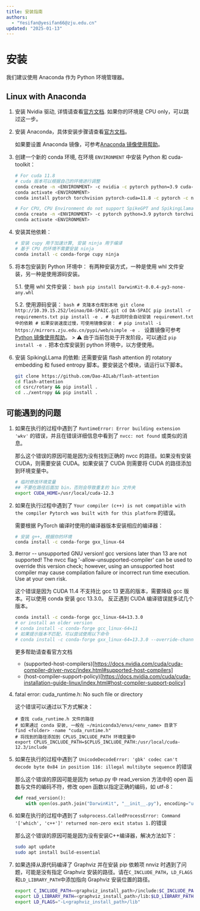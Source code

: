 ```yaml
---
title: 安装指南
authors:
  - "Yesifan@yesifan66@zju.edu.cn"
updated: "2025-01-13"
---
```

# 安装

我们建议使用 Anaconda 作为 Python 环境管理器。
## Linux with Anaconda

1. 安装 Nvidia 驱动, 详情请查看[官方文档](https://www.nvidia.cn/drivers/lookup/). 如果你的环境是 CPU only，可以跳过这一步。

2. 安装 Anaconda，具体安装步骤请查看[官方文档](https://docs.anaconda.com/miniconda/)。

    如果要设置 Anaconda 镜像，可参考[Anaconda 镜像使用帮助](https://mirrors.zju.edu.cn/docs/anaconda/)。

3. 创建一个新的 conda 环境, 在环境 `ENVIRONMENT` 中安装 Python 和 cuda-toolkit：
    ```bash
    # For cuda 11.8
    # cuda 版本可以根据自己的环境进行调整
    conda create -n <ENVIRONMENT> -c nvidia -c pytorch python=3.9 cuda-nvcc=11.8 cudatoolkit=11.8 cuda-compiler=11.8
    conda activate <ENVIRONMENT>
    conda install pytorch torchvision pytorch-cuda=11.8 -c pytorch -c nvidia

    # For CPU, CPU Environment do not support SpikeGPT and SpikingLlama
    conda create -n <ENVIRONMENT> -c pytorch python=3.9 pytorch torchvision cpuonly
    conda activate <ENVIRONMENT>
    ```
4. 安装其他依赖：
    ```bash
    # 安装 cupy 用于加速计算, 安装 ninja 用于编译
    # 基于 CPU 的环境不需要安装 ninja
    conda install -c conda-forge cupy ninja
    ```

5. 将本包安装到 Python 环境中：
    有两种安装方式，一种是使用 whl 文件安装，另一种是使用源码安装。

    5.1. 使用 whl 文件安装：
        ```bash
        pip install DarwinKit-0.0.4-py3-none-any.whl
        ```

    5.2. 使用源码安装：
        ```bash
        # 克隆本仓库到本地
        git clone http://10.39.15.252/leinao/DA-SPAIC.git
        cd DA-SPAIC
        pip install -r requirements.txt
        pip install -e .
        # 与此同时会自动安装 requirement.txt 中的依赖
        # 如果安装速度过慢，可使用镜像安装：
        # pip install -i https://mirrors.zju.edu.cn/pypi/web/simple -e .
        ```
        设置镜像可参考[Python 镜像使用帮助](https://mirrors.zju.edu.cn/docs/pypi/)。
        > ⚠️ 由于当前包处于开发阶段，可以通过 `pip install -e .` 把本仓库安装到 python 环境中，以方便使用。

6. 安装 SpikingLLama 的依赖:
    还需要安装 flash attention 的 rotatory embedding 和 fused entropy 脚本。要安装这个模块，请运行以下脚本。
    ```bash
    git clone https://github.com/Dao-AILab/flash-attention
    cd flash-attention
    cd csrc/rotary && pip install .
    cd ../xentropy && pip install .
    ```

## 可能遇到的问题
1. 如果在执行的过程中遇到了 `RuntimeError: Error building extension 'wkv'` 的错误，并且在错误详细信息中看到了 `nvcc: not found` 或类似的消息。

    那么这个错误的原因可能是因为没有找到正确的 nvcc 的路径。如果没有安装 CUDA，则需要安装 CUDA。如果安装了 CUDA 则需要将 CUDA 的路径添加到环境变量中。

    ```bash
    # 临时修改环境变量
    ## 不要在路径后面加 bin，否则会导致重复的 bin 文件夹
    export CUDA_HOME=/usr/local/cuda-12.3
    ```
2. 如果在执行过程中遇到了 `Your compiler (c++) is not compatible with the compiler Pytorch was built with for this platform` 的错误。

    需要根据 PyTorch 编译时使用的编译器版本安装相应的编译器：
    ```bash
    # 安装 g++, 根据你的环境
    conda install -c conda-forge gxx_linux-64
    ```

3. #error -- unsupported GNU version! gcc versions later than 13 are not supported! The nvcc flag '-allow-unsupported-compiler' can be used to override this version check; however, using an unsupported host compiler may cause compilation failure or incorrect run time execution. Use at your own risk.

    这个错误是因为 CUDA 11.4 不支持比 gcc 13 更高的版本，需要降级 gcc 版本。可以使用 conda 安装 gcc 13.3.0。
    反正遇到 CUDA 编译错误就多试几个版本。
    ```bash
    conda install -c conda-forge gcc_linux-64=13.3.0
    # or install an older version
    # conda install -c conda-forge gcc_linux-64=11
    # 如果提示版本不匹配，可以尝试使用以下命令
    # conda install -c conda-forge gxx_linux-64=13.3.0 --override-channels -c conda-forge
    ```
    更多帮助请查看官方文档
    - (supported-host-compilers)[https://docs.nvidia.com/cuda/cuda-compiler-driver-nvcc/index.html#supported-host-compilers]
    - (host-compiler-support-policy)[https://docs.nvidia.com/cuda/cuda-installation-guide-linux/index.html#host-compiler-support-policy]
4. fatal error: cuda_runtime.h: No such file or directory

    这个错误可以通过以下方式解决：
    ```shell
    # 查找 cuda_runtime.h 文件的路径
    # 如果通过 conda 安装, 一般在 ~/miniconda3/envs/<env_name> 目录下
    find <folder> -name "cuda_runtime.h"
    # 将找到的路径添加到 CPLUS_INCLUDE_PATH 环境变量中
    export CPLUS_INCLUDE_PATH=$CPLUS_INCLUDE_PATH:/usr/local/cuda-12.3/include
    ```
5. 如果在执行的过程中遇到了 `UnicodeDecodeError: 'gbk' codec can't decode byte 0x84 in position 116: illegal multibyte sequence` 的错误

    那么这个错误的原因可能是因为 setup.py 中 read_version 方法中的 open 函数与文件的编码不符，修改 open 函数以指定正确的编码，如 utf-8：
    ```python
    def read_version():
        with open(os.path.join("DarwinKit", "__init__.py"), encoding="utf-8") as f:
    ```
6. 如果在执行的过程中遇到了 `subprocess.CalledProcessError: Command '['which', 'c++']' returned non-zero exit status 1.`的错误

    那么这个错误的原因可能是因为没有安装C++编译器，解决方法如下：
    ```bash
    sudo apt update
    sudo apt install build-essential
    ```
7. 如果选择从源代码编译了 Graphviz 并在安装 pip 依赖项 nnviz 时遇到了问题，可能是没有指定 Graphviz 安装的路径。请在`C_INCLUDE_PATH`，`LD_FLAGS`和`LD_LIBRARY_PATH`中添加指向 Graphviz 安装位置的路径。
    ```bash
    export C_INCLUDE_PATH=<graphviz_install_path>/include:$C_INCLUDE_PATH
    export LD_LIBRARY_PATH=<graphviz_install_path>/lib:$LD_LIBRARY_PATH
    export LD_FLAGS="-L<graphviz_install_path>/lib"
    ```
